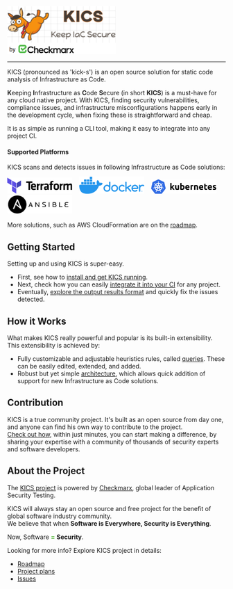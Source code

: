 <img alt="KICS - Keep Infrastructure as Code Secure" src="img/logo-kics-horizontal.png" width="250">  

---

KICS (pronounced as 'kick-s') is an open source solution for static code analysis of Infrastructure as Code.

**K**eeping **I**nfrastructure as **C**ode **S**ecure (in short **KICS**) is a must-have for any cloud native project. With KICS, finding security vulnerabilities, compliance issues, and infrastructure misconfigurations happens early in the development cycle, when fixing these is straightforward and cheap.

It is as simple as running a CLI tool, making it easy to integrate into any project CI.

#### Supported Platforms

KICS scans and detects issues in following Infrastructure as Code solutions:

<img alt="Terraform" src="img/logo-terraform.svg" width="150">&nbsp;&nbsp;&nbsp;
<img alt="Docker" src="img/logo-docker.png" width="150">&nbsp;&nbsp;&nbsp;
<img alt="Kubernetes" src="img/logo-k8s.png" width="150">&nbsp;&nbsp;&nbsp;
<img alt="Ansible" src="img/logo-ansible.png" width="150">

More solutions, such as AWS CloudFormation are on the [roadmap](roadmap.md).


## Getting Started

Setting up and using KICS is super-easy.

- First, see how to [install and get KICS running](getting-started.md).
- Next, check how you can easily [integrate it into your CI](integrations.md) for any project.
- Eventually, [explore the output results format](results.md) and quickly fix the issues detected.

## How it Works

What makes KICS really powerful and popular is its built-in extensibility. This extensibility is achieved by:

- Fully customizable and adjustable heuristics rules, called [queries](queries.md). These can be easily edited, extended, and added.
- Robust but yet simple [architecture](architecture.md), which allows quick addition of support for new Infrastructure as Code solutions.


## Contribution

KICS is a true community project. It's built as an open source from day one, and anyone can find his own way to contribute to the project.  
[Check out how](contribution.md), within just minutes, you can start making a difference, by sharing your expertise with a community of thousands of security experts and software developers.

## About the Project

The [KICS project](about.md) is powered by [Checkmarx](https://www.checkmarx.com/), global leader of Application Security Testing.

KICS will always stay an open source and free project for the benefit of global software industry community.  
We believe that when **Software is Everywhere, Security is Everything**.  

Now, Software <span style="color: #5FBB46">**=**</span> **Security**.

Looking for more info? Explore KICS project in details:

- [Roadmap](roadmap.md)
- [Project plans](https://github.com/CheckmarxDev/ice/projects)
- [Issues](https://github.com/CheckmarxDev/ice/issues)
